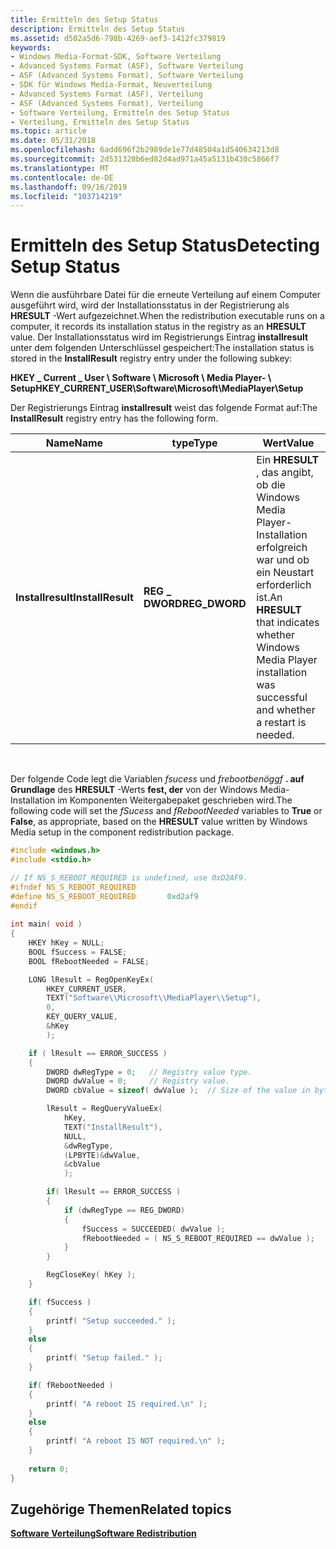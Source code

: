 ```yaml
---
title: Ermitteln des Setup Status
description: Ermitteln des Setup Status
ms.assetid: d502a5d6-798b-4269-aef3-1412fc379819
keywords:
- Windows Media-Format-SDK, Software Verteilung
- Advanced Systems Format (ASF), Software Verteilung
- ASF (Advanced Systems Format), Software Verteilung
- SDK für Windows Media-Format, Neuverteilung
- Advanced Systems Format (ASF), Verteilung
- ASF (Advanced Systems Format), Verteilung
- Software Verteilung, Ermitteln des Setup Status
- Verteilung, Ermitteln des Setup Status
ms.topic: article
ms.date: 05/31/2018
ms.openlocfilehash: 6add696f2b2989de1e77d48504a1d540634213d8
ms.sourcegitcommit: 2d531328b6ed82d4ad971a45a5131b430c5866f7
ms.translationtype: MT
ms.contentlocale: de-DE
ms.lasthandoff: 09/16/2019
ms.locfileid: "103714219"
---
```

# <a name="detecting-setup-status"></a><span data-ttu-id="7cab0-111">Ermitteln des Setup Status</span><span class="sxs-lookup"><span data-stu-id="7cab0-111">Detecting Setup Status</span></span>

<span data-ttu-id="7cab0-112">Wenn die ausführbare Datei für die erneute Verteilung auf einem Computer ausgeführt wird, wird der Installationsstatus in der Registrierung als **HRESULT** -Wert aufgezeichnet.</span><span class="sxs-lookup"><span data-stu-id="7cab0-112">When the redistribution executable runs on a computer, it records its installation status in the registry as an **HRESULT** value.</span></span> <span data-ttu-id="7cab0-113">Der Installationsstatus wird im Registrierungs Eintrag **installresult** unter dem folgenden Unterschlüssel gespeichert:</span><span class="sxs-lookup"><span data-stu-id="7cab0-113">The installation status is stored in the **InstallResult** registry entry under the following subkey:</span></span>

<span data-ttu-id="7cab0-114">**HKEY \_ Current \_ User \\ Software \\ Microsoft \\ Media Player- \\ Setup**</span><span class="sxs-lookup"><span data-stu-id="7cab0-114">**HKEY\_CURRENT\_USER\\Software\\Microsoft\\MediaPlayer\\Setup**</span></span>

<span data-ttu-id="7cab0-115">Der Registrierungs Eintrag **installresult** weist das folgende Format auf:</span><span class="sxs-lookup"><span data-stu-id="7cab0-115">The **InstallResult** registry entry has the following form.</span></span>



| <span data-ttu-id="7cab0-116">Name</span><span class="sxs-lookup"><span data-stu-id="7cab0-116">Name</span></span>              | <span data-ttu-id="7cab0-117">type</span><span class="sxs-lookup"><span data-stu-id="7cab0-117">Type</span></span>           | <span data-ttu-id="7cab0-118">Wert</span><span class="sxs-lookup"><span data-stu-id="7cab0-118">Value</span></span>                                                                                                                   |
|-------------------|----------------|-------------------------------------------------------------------------------------------------------------------------|
| <span data-ttu-id="7cab0-119">**Installresult**</span><span class="sxs-lookup"><span data-stu-id="7cab0-119">**InstallResult**</span></span> | <span data-ttu-id="7cab0-120">**REG \_ DWORD**</span><span class="sxs-lookup"><span data-stu-id="7cab0-120">**REG\_DWORD**</span></span> | <span data-ttu-id="7cab0-121">Ein **HRESULT** , das angibt, ob die Windows Media Player-Installation erfolgreich war und ob ein Neustart erforderlich ist.</span><span class="sxs-lookup"><span data-stu-id="7cab0-121">An **HRESULT** that indicates whether Windows Media Player installation was successful and whether a restart is needed.</span></span> |



 

<span data-ttu-id="7cab0-122">Der folgende Code legt die Variablen *fsucess* und *frebootbenöggf* **. auf Grundlage** des **HRESULT** -Werts **fest, der** von der Windows Media-Installation im Komponenten Weitergabepaket geschrieben wird.</span><span class="sxs-lookup"><span data-stu-id="7cab0-122">The following code will set the *fSucess* and *fRebootNeeded* variables to **True** or **False**, as appropriate, based on the **HRESULT** value written by Windows Media setup in the component redistribution package.</span></span>


```C++
#include <windows.h>
#include <stdio.h>

// If NS_S_REBOOT_REQUIRED is undefined, use 0xD2AF9.
#ifndef NS_S_REBOOT_REQUIRED
#define NS_S_REBOOT_REQUIRED       0xd2af9
#endif
  
int main( void )
{
    HKEY hKey = NULL;
    BOOL fSuccess = FALSE;
    BOOL fRebootNeeded = FALSE;

    LONG lResult = RegOpenKeyEx( 
        HKEY_CURRENT_USER, 
        TEXT("Software\\Microsoft\\MediaPlayer\\Setup"), 
        0, 
        KEY_QUERY_VALUE, 
        &hKey 
        );

    if ( lResult == ERROR_SUCCESS )
    {
        DWORD dwRegType = 0;   // Registry value type.
        DWORD dwValue = 0;     // Registry value.
        DWORD cbValue = sizeof( dwValue );  // Size of the value in bytes.

        lResult = RegQueryValueEx( 
            hKey, 
            TEXT("InstallResult"), 
            NULL, 
            &dwRegType, 
            (LPBYTE)&dwValue, 
            &cbValue
            );

        if( lResult == ERROR_SUCCESS )
        {
            if (dwRegType == REG_DWORD)
            {
                fSuccess = SUCCEEDED( dwValue );
                fRebootNeeded = ( NS_S_REBOOT_REQUIRED == dwValue );
            }
        }

        RegCloseKey( hKey );
    }

    if( fSuccess )
    {
        printf( "Setup succeeded." );
    }
    else
    {
        printf( "Setup failed." );
    }

    if( fRebootNeeded )
    {
        printf( "A reboot IS required.\n" );
    }
    else
    {
        printf( "A reboot IS NOT required.\n" );
    }
 
    return 0;
}
```



## <a name="related-topics"></a><span data-ttu-id="7cab0-123">Zugehörige Themen</span><span class="sxs-lookup"><span data-stu-id="7cab0-123">Related topics</span></span>

<dl> <dt>

[<span data-ttu-id="7cab0-124">**Software Verteilung**</span><span class="sxs-lookup"><span data-stu-id="7cab0-124">**Software Redistribution**</span></span>](software-redistribution.md)
</dt> </dl>

 

 




